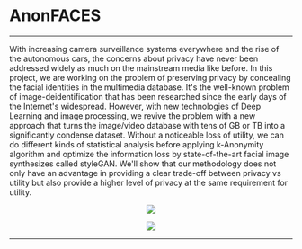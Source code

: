 # AnonFACES
---

With increasing camera surveillance systems everywhere and the rise of the autonomous cars, the concerns about privacy have never been addressed widely as much on the mainstream media like before. In this project, we are working on the problem of preserving privacy by concealing the facial identities in the multimedia database. It's the well-known problem of image-deidentification that has been researched since the early days of the Internet's widespread. However, with new technologies of Deep Learning and image processing, we revive the problem with a new approach that turns the image/video database with tens of GB or TB into a significantly condense dataset. Without a noticeable loss of utility, we can do different kinds of statistical analysis before applying k-Anonymity algorithm and optimize the information loss by state-of-the-art facial image synthesizes called styleGAN. We'll show that our methodology does not only have an advantage in providing a clear trade-off between privacy vs utility but also provide a higher level of privacy at the same requirement for utility. 
<p align='center'>
  <img src='https://github.com/minha12/image-deidentification/blob/minhha/clustering/evaluation/img/cluster.png'>
</p>  
<p align='center'>
  <img src='https://github.com/minha12/image-deidentification/blob/minhha/clustering/evaluation/img/fakeid.png'>
</p>

---

